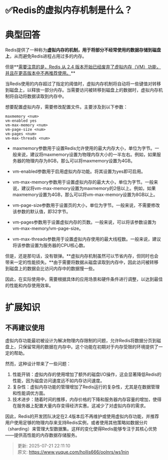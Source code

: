 # ✅Redis的虚拟内存机制是什么？

# 典型回答


Redis提供了一种称为**虚拟内存的机制，用于将部分不经常使用的数据存储到磁盘上**，从而避免Redis进程占用过多的内存。



但是**<u>需要注意的是，Redis 从 2.4 版本开始已经废弃了虚拟内存（VM）功能，并且在更高版本中不再推荐使用。</u>**



当Redis使用的内存超过了指定的阈值时，虚拟内存机制将自动将一些键值对转移到磁盘上，以释放一部分内存。当需要访问被转移到磁盘上的数据时，虚拟内存机制将自动将数据读取到内存中。



想要配置虚拟内存，需要修改配置文件。主要涉及到以下参数：



```plain
maxmemory <num>
vm-enabled yes
vm-max-memory <num>
vm-page-size <num>
vm-pages <num>
vm-max-threads <num>
```



+ maxmemory参数用于设置Redis允许使用的最大内存大小，单位为字节。一般来说，建议将maxmemory设置为物理内存大小的一半左右。例如，如果服务器的物理内存为8GB，那么可以将maxmemory设置为4GB。



+ vm-enabled参数用于启用虚拟内存功能。将其设置为yes即可启用。



+ vm-max-memory参数用于设置虚拟内存的最大大小，单位为字节。一般来说，建议将vm-max-memory设置为maxmemory的2倍以上。例如，如果maxmemory设置为4GB，那么可以将vm-max-memory设置为8GB以上。



+ vm-page-size参数用于设置页的大小，单位为字节。一般来说，不需要修改该参数的默认值，即32字节。



+ vm-pages参数用于设置虚拟内存的页数。一般来说，可以将该参数设置为vm-max-memory/vm-page-size。



+ vm-max-threads参数用于设置虚拟内存使用的最大线程数。一般来说，建议将该参数设置为服务器的CPU核心数。



但是，还是那句话，没有银弹。**虚拟内存机制虽然可以节省内存，但同时也会带来一定的性能损失。**由于需要将数据从磁盘读取到内存中，因此访问被转移到磁盘上的数据会比访问内存中的数据慢一些。



因此，在实际使用中，需要根据具体的应用场景和硬件条件进行调整，以达到最佳的性能和内存使用效率。



# 扩展知识


## 不再建议使用


虚拟内存功能最初被设计为解决物理内存限制的问题，允许Redis将数据分页到磁盘上，只保留常用的数据在内存中。这个功能在初期对于内存受限的环境提供了一定的帮助。



然而，这种设计带来了一些问题：

1. 性能开销：虚拟内存的使用增加了额外的磁盘I/O操作，这会显著降低Redis的性能，因为磁盘访问速度远不如内存访问速度。
2. 复杂性：虚拟内存功能的管理增加了Redis运行的复杂性，尤其是在数据管理和性能调优方面。
3. 技术进步：随着时间的推移，内存价格的下降和服务器内存容量的增加，使得在服务器上配置大量内存变得经济实惠。这减少了对虚拟内存的需求。



因此，Redis的开发团队决定在2.4版本后不再维护或使用虚拟内存功能，并推荐用户使用足够的物理内存来支持Redis实例，或者使用其他策略如数据分片（sharding）来管理大型数据集。这样的变化使得Redis能够专注于其核心优势——提供高性能的内存数据存储服务。



> 更新: 2025-07-21 22:11:10  
> 原文: <https://www.yuque.com/hollis666/oolnrs/ws1nin>